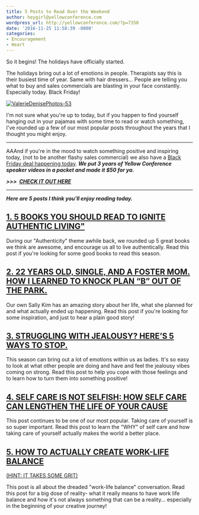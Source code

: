 ```yaml
---
title: 5 Posts to Read Over the Weekend
author: heygirl@yellowconference.com
wordpress_url: http://yellowconference.com/?p=7350
date: '2016-11-25 11:58:39 -0800'
categories:
- Encouragement
- Heart
---
```


So it begins! The holidays have officially started.

The holidays bring out a lot of emotions in people. Therapists say this is their busiest time of year. Same with hair dressers... People are telling you what to buy and sales commercials are blasting in your face constantly. Especially today. Black Friday!

[![ValerieDenisePhotos-53](https://yellow-blog-images.imgix.net/2016/07/ValerieDenisePhotos-53.jpg)](https://yellow-blog-images.imgix.net/2016/07/ValerieDenisePhotos-53.jpg)

I'm not sure what you're up to today, but if you happen to find yourself hanging out in your pajamas with some time to read or watch something, I've rounded up a few of our most popular posts throughout the years that I thought you might enjoy.

* * *

AAAnd if you're in the mood to watch something positive and inspiring today, (not to be another flashy sales commercial) we also have a [Black Friday deal happening today](http://yellowco.myshopify.com/products/yellow-conference-pack-black-friday-deal). _**We put 3 years of Yellow Conference speaker videos in a packet and made it $50 for ya.**_

_**>>>  [CHECK IT OUT HERE](http://yellowco.myshopify.com/products/yellow-conference-pack-black-friday-deal)**_

* * *

_**Here are 5 posts I think you'll enjoy reading today.**_

## [1. 5 BOOKS YOU SHOULD READ TO IGNITE AUTHENTIC LIVING"](http://yellowconference.com/2015/03/26/authenticlivingbooks/)

During our "Authenticity" theme awhile back, we rounded up 5 great books we think are awesome, and encourage us all to live authentically. Read this post if you're looking for some good books to read this season.

## [2. 22 YEARS OLD, SINGLE, AND A FOSTER MOM. HOW I LEARNED TO KNOCK PLAN “B” OUT OF THE PARK.](http://yellowconference.com/2015/12/08/refinenotdefine/)

Our own Sally Kim has an amazing story about her life, what she planned for and what actually ended up happening. Read this post if you're looking for some inspiration, and just to hear a plain good story!

## [3. STRUGGLING WITH JEALOUSY? HERE’S 5 WAYS TO STOP.](http://yellowconference.com/2015/05/12/jealousyandtribe/)

This season can bring out a lot of emotions within us as ladies. It's so easy to look at what other people are doing and have and feel the jealousy vibes coming on strong. Read this post to help you cope with those feelings and to learn how to turn them into something positive!

## [4. SELF CARE IS NOT SELFISH: HOW SELF CARE CAN LENGTHEN THE LIFE OF YOUR CAUSE](http://yellowconference.com/2015/09/10/creativeadvocacyselfcare/)

This post continues to be one of our most popular. Taking care of yourself is so super important. Read this post to learn the "WHY" of self care and how taking care of yourself actually makes the world a better place.

## [5. HOW TO ACTUALLY CREATE WORK-LIFE BALANCE](http://yellowconference.com/2016/06/02/the-real-secret-to-work-life-balance-hint-it-takes-some-grit/)  
[(HINT: IT TAKES SOME GRIT)](http://yellowconference.com/2016/06/02/the-real-secret-to-work-life-balance-hint-it-takes-some-grit/)

This post is all about the dreaded "work-life balance" conversation. Read this post for a big dose of reality- what it really means to have work life balance and how it's not always something that can be a reality... especially in the beginning of your creative journey!
